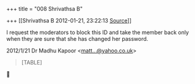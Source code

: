 +++
title = "008 Shrivathsa B"

+++
[[Shrivathsa B	2012-01-21, 23:22:13 [Source](https://groups.google.com/g/bvparishat/c/2_n0Z8QqFkQ)]]



I request the moderators to block this ID and take the member back only when they are sure that she has changed her password.  
  

2012/1/21 Dr Madhu Kapoor \<[matt...@yahoo.co.uk]()\>  

> [TABLE]



